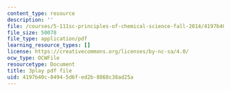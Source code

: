 ```yaml
---
content_type: resource
description: ''
file: /courses/5-111sc-principles-of-chemical-science-fall-2014/4197b40c04945d6fed2b8868c38ad25a_XKeAd4xybjM.pdf
file_size: 50078
file_type: application/pdf
learning_resource_types: []
license: https://creativecommons.org/licenses/by-nc-sa/4.0/
ocw_type: OCWFile
resourcetype: Document
title: 3play pdf file
uid: 4197b40c-0494-5d6f-ed2b-8868c38ad25a
---
```

